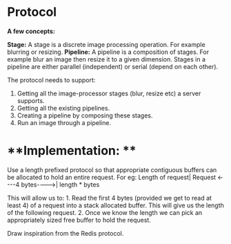 Protocol
=========

**A few concepts:**

**Stage:** A stage is a discrete image processing operation. For example blurring or resizing.
**Pipeline:** A pipeline is a composition of stages. For example blur an image then resize it to a given dimension. Stages in a pipeline are either parallel (independent) or serial (depend on each other).

The protocol needs to support:

1.  Getting all the image-processor stages (blur, resize etc) a server supports.
2.  Getting all the existing pipelines. 
3.  Creating a pipeline by composing these stages.
4.  Run an image through a pipeline.

**Implementation: **
=================

Use a length prefixed protocol so that appropriate contiguous buffers can be allocated to hold an entire request. For eg:
Length of request| Request
<----4 bytes---->| length * bytes

This will allow us to:
	1.  Read the first 4 bytes (provided we get to read at least 4) of a request into a stack allocated buffer. This will give us the length of the following request.
	2.  Once we know the length we can pick an appropriately sized free buffer to hold the request.

Draw inspiration from the Redis protocol.